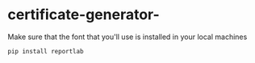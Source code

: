 # certificate-generator-


Make sure that the font that you'll use is installed in your local machines

```
pip install reportlab
```
